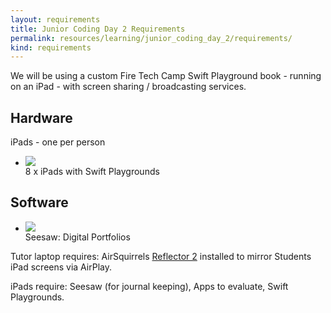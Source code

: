 ```yaml
---
layout: requirements
title: Junior Coding Day 2 Requirements
permalink: resources/learning/junior_coding_day_2/requirements/
kind: requirements
---
```


We will be using a custom Fire Tech Camp Swift Playground book - running on an iPad - with screen sharing /  broadcasting services. 
<h2 class="hardware">Hardware</h2>

<p>iPads - one per person</p>

<ul class="hardware-items">
<li>
<img src="{{ "/assets/swift_playgrounds_ipad.png" | absolute_url }}" />
<div class="detail">8 x iPads with Swift Playgrounds</div>
</li>
</ul>
<div style="clear:both;"></div>
<h2 class="software">Software</h2>

<ul class="hardware-items">
<li>
<a href="http://web.seesaw.me"><img src="{{ "/assets/seesaw-app.png" | absolute_url }}" /></a>
<div class="detail">Seesaw: Digital Portfolios</div>
</li>
</ul>

<div style="clear:both;"></div>

Tutor laptop requires: AirSquirrels [Reflector 2](http://www.airsquirrels.com/reflector) installed to mirror Students iPad screens via AirPlay.

iPads require: Seesaw (for journal keeping), Apps to evaluate, Swift Playgrounds.